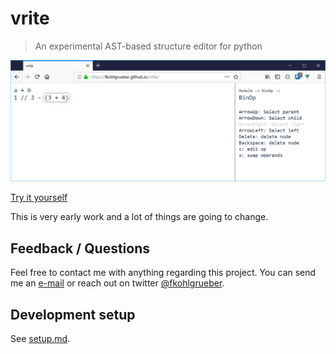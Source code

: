 # vrite

> An experimental AST-based structure editor for python

![vrite screenshot](doc/screenshot.png)

[Try it yourself](https://fkohlgrueber.github.io/vrite/)

This is very early work and a lot of things are going to change.

## Feedback / Questions

Feel free to contact me with anything regarding this project. You can send me an [e-mail](mailto:felix.kohlgrueber@gmail.com) or reach out on twitter [@fkohlgrueber](https://twitter.com/fkohlgrueber).

## Development setup

See [setup.md](setup.md).
